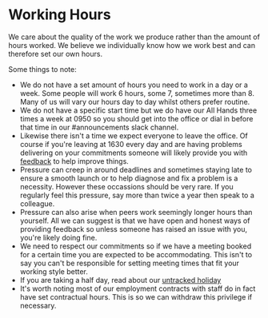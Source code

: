 # Working Hours

We care about the quality of the work we produce rather than the amount of hours worked. We believe we individually know how we work best and can therefore set our own hours.

Some things to note:

 - We do not have a set amount of hours you need to work in a day or a week. Some people will work 6 hours, some 7, sometimes more than 8. Many of us will vary our hours day to day whilst others prefer routine.
 - We do not have a specific start time but we do have our All Hands three times a week at 0950 so you should get into the office or dial in before that time in our #announcements slack channel.
 - Likewise there isn't a time we expect everyone to leave the office. Of course if you're leaving at 1630 every day and are having problems delivering on your commitments someone will likely provide you with [feedback](https://github.com/madetech/handbook/blob/working_hours/policies/continuous_feedback.md) to help improve things.
 - Pressure can creep in around deadlines and sometimes staying late to ensure a smooth launch or to help diagnose and fix a problem is a necessity. However these occassions should be very rare. If you regularly feel this pressure, say more than twice a year then speak to a colleague.
 - Pressure can also arise when peers work seemingly longer hours than yourself. All we can suggest is that we have open and honest ways of providing feedback so unless someone has raised an issue with you, you're likely doing fine.
 - We need to respect our commitments so if we have a meeting booked for a certain time you are expected to be accommodating. This isn't to say you can't be responsible for setting meeting times that fit your working style better.
 - If you are taking a half day, read about our [untracked holiday](https://github.com/madetech/handbook/blob/master/benefits/untracked_holiday.md)
 - It's worth noting most of our employment contracts with staff do in fact have set contractual hours. This is so we can withdraw this privilege if necessary.
